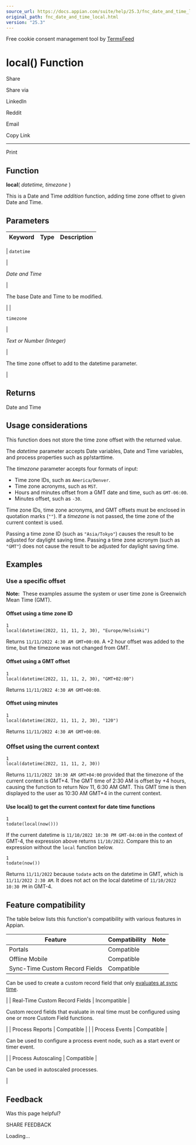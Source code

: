 ```yaml
---
source_url: https://docs.appian.com/suite/help/25.3/fnc_date_and_time_local.html
original_path: fnc_date_and_time_local.html
version: "25.3"
---
```


Free cookie consent management tool by [TermsFeed](https://www.termsfeed.com/)

# local() Function

Share

Share via

LinkedIn

Reddit

Email

Copy Link

* * *

Print

## Function

**local**( _datetime, timezone_ )

This is a Date and Time _addition_ function, adding time zone offset to given Date and Time.

## Parameters

| Keyword | Type | Description |
| --- | --- | --- |
|
`datetime`

 |

_Date and Time_

 |

The base Date and Time to be modified.

 |
|

`timezone`

 |

_Text or Number (Integer)_

 |

The time zone offset to add to the datetime parameter.

 |

## Returns

Date and Time

## Usage considerations

This function does not store the time zone offset with the returned value.

The _datetime_ parameter accepts Date variables, Date and Time variables, and process properties such as pp!starttime.

The _timezone_ parameter accepts four formats of input:

-   Time zone IDs, such as `America/Denver`.
-   Time zone acronyms, such as `MST`.
-   Hours and minutes offset from a GMT date and time, such as `GMT-06:00`.
-   Minutes offset, such as `-30`.

Time zone IDs, time zone acronyms, and GMT offsets must be enclosed in quotation marks (`""`). If a _timezone_ is not passed, the time zone of the current context is used.

Passing a time zone ID (such as `"Asia/Tokyo"`) causes the result to be adjusted for daylight saving time. Passing a time zone acronym (such as `"GMT"`) does not cause the result to be adjusted for daylight saving time.

## Examples

### Use a specific offset

**Note:**  These examples assume the system or user time zone is Greenwich Mean Time (GMT).

#### Offset using a time zone ID

```
1
local(datetime(2022, 11, 11, 2, 30), "Europe/Helsinki")
```

Returns `11/11/2022 4:30 AM GMT+00:00`. A +2 hour offset was added to the time, but the timezone was not changed from GMT.

#### Offset using a GMT offset

```
1
local(datetime(2022, 11, 11, 2, 30), "GMT+02:00")
```

Returns `11/11/2022 4:30 AM GMT+00:00`.

#### Offset using minutes

```
1
local(datetime(2022, 11, 11, 2, 30), "120")
```

Returns `11/11/2022 4:30 AM GMT+00:00`.

### Offset using the current context

```
1
local(datetime(2022, 11, 11, 2, 30))
```

Returns `11/11/2022 10:30 AM GMT+04:00` provided that the timezone of the current context is GMT+4. The GMT time of 2:30 AM is offset by +4 hours, causing the function to return Nov 11, 6:30 AM GMT. This GMT time is then displayed to the user as 10:30 AM GMT+4 in the current context.

#### Use local() to get the current context for date time functions

```
1
todate(local(now()))
```

If the current datetime is `11/10/2022 10:30 PM GMT-04:00` in the context of GMT-4, the expression above returns `11/10/2022`. Compare this to an expression without the `local` function below.

```
1
todate(now())
```

Returns `11/11/2022` because `todate` acts on the datetime in GMT, which is `11/11/2022 2:30 AM`. It does not act on the local datetime of `11/10/2022 10:30 PM` in GMT-4.

## Feature compatibility

The table below lists this function's compatibility with various features in Appian.

| Feature | Compatibility | Note |
| --- | --- | --- |
| Portals | Compatible |  |
| Offline Mobile | Compatible |  |
| Sync-Time Custom Record Fields | Compatible |
Can be used to create a custom record field that only [evaluates at sync time](custom-record-fields.html#prodlink-sync-time-evaluations).

 |
| Real-Time Custom Record Fields | Incompatible |

Custom record fields that evaluate in real time must be configured using one or more Custom Field functions.

 |
| Process Reports | Compatible |  |
| Process Events | Compatible |

Can be used to configure a process event node, such as a start event or timer event.

 |
| Process Autoscaling | Compatible |

Can be used in autoscaled processes.

 |

## Feedback

Was this page helpful?

SHARE FEEDBACK

Loading...